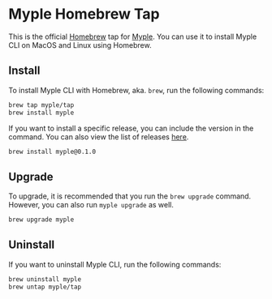 # Myple Homebrew Tap

This is the official [Homebrew] tap for [Myple]. You can use it to install Myple CLI on MacOS and Linux using Homebrew.

## Install

To install Myple CLI with Homebrew, aka. `brew`, run the following commands:

```bash
brew tap myple/tap
brew install myple
```

If you want to install a specific release, you can include the version in the command. You can also view the list of releases [here].

```bash
brew install myple@0.1.0
```

## Upgrade

To upgrade, it is recommended that you run the `brew upgrade` command. However, you can also run `myple upgrade` as well.

```bash
brew upgrade myple
```

## Uninstall

If you want to uninstall Myple CLI, run the following commands:

```bash
brew uninstall myple
brew untap myple/tap
```

[Homebrew]: https://brew.sh
[Myple]: https://myple.io
[here]: https://github.com/myple/cli/releases
